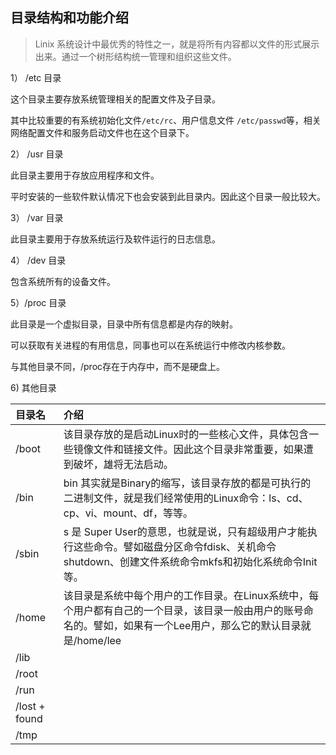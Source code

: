 ## 目录结构和功能介绍

> Linix 系统设计中最优秀的特性之一，就是将所有内容都以文件的形式展示出来。通过一个树形结构统一管理和组织这些文件。

1） /etc 目录

这个目录主要存放系统管理相关的配置文件及子目录。

其中比较重要的有系统初始化文件`/etc/rc`、用户信息文件 `/etc/passwd`等，相关网络配置文件和服务启动文件也在这个目录下。

2） /usr 目录

此目录主要用于存放应用程序和文件。

平时安装的一些软件默认情况下也会安装到此目录内。因此这个目录一般比较大。

3） /var 目录

此目录主要用于存放系统运行及软件运行的日志信息。

4） /dev 目录

包含系统所有的设备文件。

5）/proc 目录

此目录是一个虚拟目录，目录中所有信息都是内存的映射。

可以获取有关进程的有用信息，同事也可以在系统运行中修改内核参数。

与其他目录不同，/proc存在于内存中，而不是硬盘上。

6\) 其他目录

| 目录名 | 介绍 |
| :--- | :--- |
| /boot | 该目录存放的是启动Linux时的一些核心文件，具体包含一些镜像文件和链接文件。因此这个目录非常重要，如果遭到破坏，雄将无法启动。 |
| /bin | bin 其实就是Binary的缩写，该目录存放的都是可执行的二进制文件，就是我们经常使用的Linux命令：ls、cd、cp、vi、mount、df，等等。 |
| /sbin | s 是 Super User的意思，也就是说，只有超级用户才能执行这些命令。譬如磁盘分区命令fdisk、关机命令 shutdown、创建文件系统命令mkfs和初始化系统命令Init等。 |
| /home | 该目录是系统中每个用户的工作目录。在Linux系统中，每个用户都有自己的一个目录，该目录一般由用户的账号命名的。譬如，如果有一个Lee用户，那么它的默认目录就是/home/lee |
| /lib |  |
| /root |  |
| /run |  |
| /lost + found |  |
| /tmp |  |



